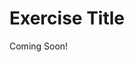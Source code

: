 # Exercise Title

Coming Soon!

<!--

#### Exercise Goals

- List the Goals for the Exercise
- Include any additional goals
- Add a new exercise markdown file in the _Sections_ folder for each exercise in the Module.


 </div>

#### First Exercise 
1. **Complete** the following steps.
	* Include Subpoints or Notes as needed.
2. **Add** any additional steps.
3. **Type** `in backticks` to designate things the User should type into fields.
4. **Type** `in backticks > with arrows` to designate places or paths a User should go. 
5. **Use** _Italics_ for field labels, buttons, or components the User interacts with. 

#### Additional Exercises
1. **Use** numbers or asterisks for each subsequent step.
* **Capitalize** the names of Liferay Applications including Sites, Users, Pages, and Assets.
* **Choose** action words such as Click, Type, Choose, Go to, and Select as the first word of each step. 
* **Add** relevant images after the corresponding exercise steps.
* **Use** breaks before including an image source.

<br />

<img src="images/liferay_setup_wizard.png" style="max-width:50%;">

#### Sample Exercise Add Site
1. **Go to** _`Control Panel > Sites > Sites`_ in the _Global Menu_.   
2. **Click** the _Options_ icon next to _Site Name_.
3. **Choose** _Add Child Site_.  
4. **Choose** _Blank Site_.
5. **Type** `Site Name 2` as the _Name_.
6. **Click** the _Save_ button at the bottom.

<br />

<img src="images/add_child_site.png" style="max-width:50%;">

---
#### Bonus Exercise
1. Use three dashes to add a break line before the Bonus Exericse. Include a general summary of the steps for the exercise. You do not need as much detail as in the main exercises.
2. Add a second bonus exercise if desired. 

-->